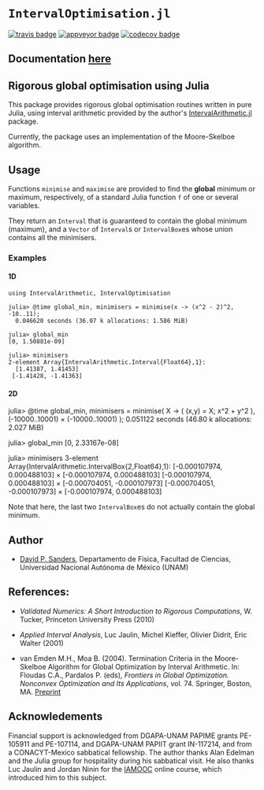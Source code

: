 # `IntervalOptimisation.jl`

[![travis badge][travis_badge]][travis_url]
[![appveyor badge][appveyor_badge]][appveyor_url]
[![codecov badge][codecov_badge]][codecov_url]

## Documentation [here][documenter_latest]

[travis_badge]: https://travis-ci.org/dpsanders/IntervalOptimisation.jl.svg?branch=master
[travis_url]: https://travis-ci.org/dpsanders/IntervalOptimisation.jl

[appveyor_badge]: https://ci.appveyor.com/api/projects/status/github/dpsanders/IntervalOptimisation.jl?svg=true&branch=master
[appveyor_url]: https://ci.appveyor.com/project/dpsanders/intervaloptimisation-jl

[codecov_badge]: http://codecov.io/github/dpsanders/IntervalOptimisation.jl/coverage.svg?branch=master
[codecov_url]: http://codecov.io/github/dpsanders/IntervalOptimisation.jl?branch=master

[documenter_stable]: https://dpsanders.github.io/IntervalOptimisation.jl/stable
[documenter_latest]: https://dpsanders.github.io/IntervalOptimisation.jl/latest


## Rigorous global optimisation using Julia

This package provides rigorous global optimisation routines written in pure Julia, using interval arithmetic provided by the author's [IntervalArithmetic.jl](https://github.com/JuliaIntervals/IntervalArithmetic.jl]) package.

Currently, the package uses an implementation of the Moore-Skelboe algorithm.

## Usage  

Functions `minimise` and `maximise` are provided to find the **global** minimum or maximum, respectively, of a standard Julia function `f` of one or several variables.

They return an `Interval` that is guaranteed to contain the global minimum (maximum), and a `Vector` of `Interval`s or `IntervalBox`es whose union contains all the minimisers.

### Examples


#### 1D
```
using IntervalArithmetic, IntervalOptimisation

julia> @time global_min, minimisers = minimise(x -> (x^2 - 2)^2, -10..11);
  0.046620 seconds (36.07 k allocations: 1.586 MiB)

julia> global_min
[0, 1.50881e-09]

julia> minimisers
2-element Array{IntervalArithmetic.Interval{Float64},1}:
  [1.41387, 1.41453]
 [-1.41428, -1.41363]
```

#### 2D

julia> @time global_min, minimisers = minimise(  X -> ( (x,y) = X; x^2 + y^2 ),
                                                        (-10000..10001) × (-10000..10001) );
  0.051122 seconds (46.80 k allocations: 2.027 MiB)

julia> global_min
[0, 2.33167e-08]

julia> minimisers
3-element Array{IntervalArithmetic.IntervalBox{2,Float64},1}:
 [-0.000107974, 0.000488103] × [-0.000107974, 0.000488103]
 [-0.000107974, 0.000488103] × [-0.000704051, -0.000107973]
 [-0.000704051, -0.000107973] × [-0.000107974, 0.000488103]

Note that here, the last two `IntervalBox`es do not actually contain the global minimum.

## Author

- [David P. Sanders](http://sistemas.fciencias.unam.mx/~dsanders),
Departamento de Física, Facultad de Ciencias, Universidad Nacional Autónoma de México (UNAM)


## References:

- *Validated Numerics: A Short Introduction to Rigorous Computations*, W. Tucker, Princeton University Press (2010)

- *Applied Interval Analysis*, Luc Jaulin, Michel Kieffer, Olivier Didrit, Eric Walter (2001)

- van Emden M.H., Moa B. (2004). Termination Criteria in the Moore-Skelboe Algorithm for Global Optimization by Interval Arithmetic. In: Floudas C.A., Pardalos P. (eds), *Frontiers in Global Optimization. Nonconvex Optimization and Its Applications*, vol. 74. Springer, Boston, MA. [Preprint](http://webhome.cs.uvic.ca/~vanemden/Publications/mooreSkelb.pdf)


## Acknowledements
Financial support is acknowledged from DGAPA-UNAM PAPIME grants PE-105911 and PE-107114, and DGAPA-UNAM PAPIIT grant IN-117214, and from a CONACYT-Mexico sabbatical fellowship. The author thanks Alan Edelman and the Julia group for hospitality during his sabbatical visit. He also thanks Luc Jaulin and Jordan Ninin for the [IAMOOC](http://iamooc.ensta-bretagne.fr/) online course, which introduced him to this subject.
